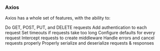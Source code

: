 ### Axios


Axios has a whole set of features, with the ability to:

Do GET, POST, PUT, and DELETE requests
Add authentication to each request
Set timeouts if requests take too long
Configure defaults for every request
Intercept requests to create middleware
Handle errors and cancel requests properly
Properly serialize and deserialize requests & responses